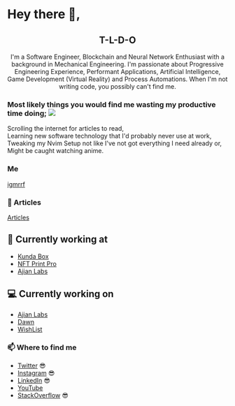 # Hey there 👋,

<h2 align="center">T-L-D-O</h2>
<p align="center">
  I'm a Software Engineer, Blockchain and Neural Network Enthusiast with a background in Mechanical Engineering.
  I'm passionate about Progressive Engineering Experience, Performant Applications, Artificial Intelligence, Game Development (Virtual Reality) and Process Automations.
  When I'm not writing code, you possibly can't find me.
</p>

### Most likely things you would find me wasting my productive time doing; ![](https://komarev.com/ghpvc/?username=igmrrf&label=VIEWS)
<p>
  Scrolling the internet for articles to read,
  <br/>
  Learning new software technology that I'd probably never use at work, 
  <br/>
  Tweaking my Nvim Setup not like I've not got everything I need already or,
  <br/>
  Might be caught watching anime.
</p>


### Me
[igmrrf](https://igbiriki.com)

### :rocket: Articles
[Articles](https://dev.to/igmrrf)

## 💼 Currently working at

- [Kunda Box](https://kundabox.com)
- [NFT Print Pro](https://nftprintpro.com)
- [Ajian Labs](https://ajianlabs.com)

## 💻 Currently working on
- [Ajian Labs](https://ajianlabs.com)
- [Dawn](https://www.linkedin.com/company/dawnaistudy/)
- [WishList](https://wishlist.netlify.app)

### 📫 Where to find me

- [Twitter](https://twitter.com/igmrrf) 😎
- [Instagram](https://instagram.com/igmrrf) 😎
- [LinkedIn](https://linkedin.com/in/igmrrf) 😎
- [YouTube](https://youtube.com/in/igmrrf)
- [StackOverflow](https://stackoverflow.com/users/12100921/igmrrf) 😎
